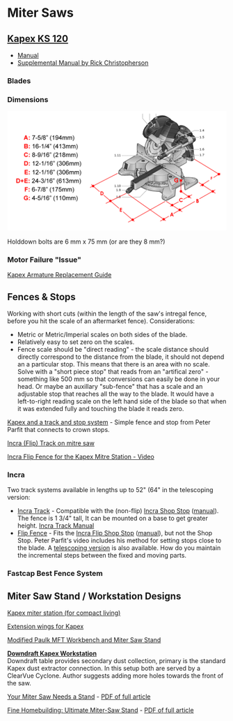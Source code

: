 # Miter Saws

## [Kapex KS 120]()

* [Manual]()
* [Supplemental Manual by Rick Christopherson](https://service.festoolusa.com/media/pdf/Kapex-KS120-Supplemental-Manual.pdf)

### Blades

### Dimensions

![](../assets/kapex-dimensions.gif)

Holddown bolts are 6 mm x 75 mm (or are they 8 mm?)

### Motor Failure "Issue"

[Kapex Armature Replacement Guide](http://festoolownersgroup.com/festool-how-to/help-find-kapex-armature-replacement-guide/?action=dlattach;attach=292444)

## Fences & Stops

Working with short cuts (within the length of the saw's intregal fence, before you hit the scale of an aftermarket fence). Considerations:

* Metric or Metric/Imperial scales on both sides of the blade.
* Relatively easy to set zero on the scales.
* Fence scale should be "direct reading" - the scale distance should directly correspond to the distance from the blade, it should not depend an a particular stop. This means that there is an area with no scale. Solve with a "short piece stop" that reads from an "artifical zero" - something like 500 mm so that conversions can easily be done in your head. Or maybe an auxillary "sub-fence" that has a scale and an adjustable stop that reaches all the way to the blade. It would have a left-to-right reading scale on the left hand side of the blade so that when it was extended fully and touching the blade it reads zero.

[Kapex and a track and stop system](http://festoolownersgroup.com/festool-jigs-tool-enhancements/kapex-and-a-track-and-stop-system/) - Simple fence and stop from Peter Parfit that connects to crown stops.

[Incra (Flip) Track on mitre saw](http://festoolownersgroup.com/other-tools-accessories/incra-track-on-mitre-saw/)

[Incra Flip Fence for the Kapex Mitre Station - Video](http://festoolownersgroup.com/festool-jigs-tool-enhancements/incra-flip-fence-for-the-kapex-mitre-station-video/)

### Incra

Two track systems available in lengths up to 52" (64" in the telescoping version:

* [Incra Track](https://incra.com/miter_gauges_accessories_incratracks.html) - Compatible with the (non-flip) [Incra Shop Stop](https://incra.com/miter_gauges_accessories_shopstop.html) ([manual](https://incra.com/manuals/Stop_web_use_only.pdf)). The fence is 1 3/4" tall, It can be mounted on a base to get greater height. [Incra Track Manual](https://incra.com/manuals/track.pdf)
* [Flip Fence](https://incra.com/miter_gauges_accessories_flipfence.html) - Fits the [Incra Flip Shop Stop](http://www.incrementaltools.com/Incremental_Flip_Shop_Stop_Positioner_p/flipshopstop.htm) ([manual](https://incra.com/manuals/flip_shopstop_manual.pdf)), but not the Shop Stop. Peter Parfit's video includes his method for  setting stops close to the blade. A [telescoping version](https://incra.com/miter_gauges_accessories_telescoping_flipfence.html) is also available. How do you maintain the incremental steps between the fixed and moving parts.

### Fastcap Best Fence System

## Miter Saw Stand / Workstation Designs

[Kapex miter station (for compact living)](http://festoolownersgroup.com/festool-jigs-tool-enhancements/kapex-miter-station-(for-compact-living)/)

[Extension wings for Kapex](http://festoolownersgroup.com/festool-jigs-tool-enhancements/extension-wings-for-kapex/)

[Modified Paulk MFT Workbench and Miter Saw Stand](http://festoolownersgroup.com/festool-jigs-tool-enhancements/modified-paulk-mft-workbench-and-miter-saw-stand/)

**[Downdraft Kapex Workstation](http://festoolownersgroup.com/member-projects/kapex-installation)**  
Downdraft table provides secondary dust collection, primary is the standard Kapex dust extractor connection. In this setup both are served by a ClearVue Cyclone. Author suggests adding more holes towards the front of the saw.

[Your Miter Saw Needs a Stand](https://www.finewoodworking.com/2009/12/01/your-miter-saw-needs-a-stand) - [PDF of full article](https://www.finewoodworking.com/membership/pdf/57507/011209052.pdf)

[Fine Homebuilding: Ultimate Miter-Saw Stand](https://www.finehomebuilding.com/2011/03/10/ultimate-miter-saw-stand) - [PDF of full article](https://www.finehomebuilding.com/membership/pdf/5896/021218044.pdf)
